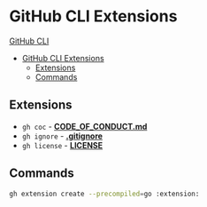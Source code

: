 # GitHub CLI Extensions

[GitHub CLI](https://cli.github.com/)

- [GitHub CLI Extensions](#github-cli-extensions)
  - [Extensions](#extensions)
  - [Commands](#commands)

## Extensions

- `gh coc` - [**CODE_OF_CONDUCT.md**](./bin/gh-coc)
- `gh ignore` - [**.gitignore**](./bin/gh-ignore)
- `gh license` - [**LICENSE**](./bin/gh-license)

## Commands

```sh
gh extension create --precompiled=go :extension:
```
